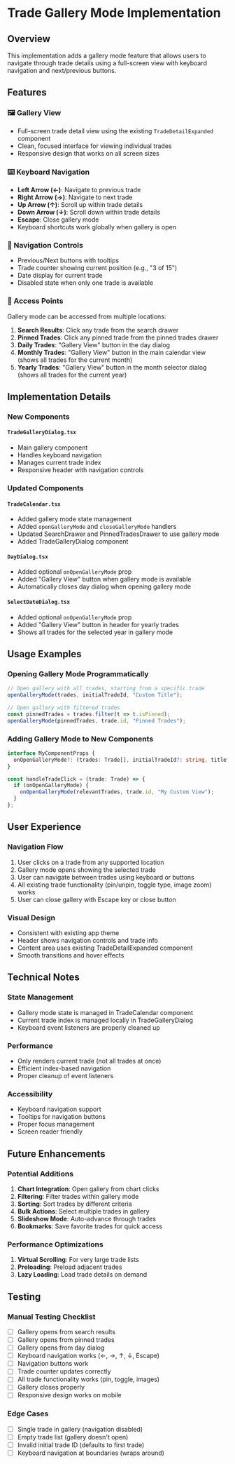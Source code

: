 # Trade Gallery Mode Implementation

## Overview
This implementation adds a gallery mode feature that allows users to navigate through trade details using a full-screen view with keyboard navigation and next/previous buttons.

## Features

### 🖼️ Gallery View
- Full-screen trade detail view using the existing `TradeDetailExpanded` component
- Clean, focused interface for viewing individual trades
- Responsive design that works on all screen sizes

### ⌨️ Keyboard Navigation
- **Left Arrow (←)**: Navigate to previous trade
- **Right Arrow (→)**: Navigate to next trade
- **Up Arrow (↑)**: Scroll up within trade details
- **Down Arrow (↓)**: Scroll down within trade details
- **Escape**: Close gallery mode
- Keyboard shortcuts work globally when gallery is open

### 🔄 Navigation Controls
- Previous/Next buttons with tooltips
- Trade counter showing current position (e.g., "3 of 15")
- Date display for current trade
- Disabled state when only one trade is available

### 🎯 Access Points
Gallery mode can be accessed from multiple locations:

1. **Search Results**: Click any trade from the search drawer
2. **Pinned Trades**: Click any pinned trade from the pinned trades drawer
3. **Daily Trades**: "Gallery View" button in the day dialog
4. **Monthly Trades**: "Gallery View" button in the main calendar view (shows all trades for the current month)
5. **Yearly Trades**: "Gallery View" button in the month selector dialog (shows all trades for the current year)

## Implementation Details

### New Components

#### `TradeGalleryDialog.tsx`
- Main gallery component
- Handles keyboard navigation
- Manages current trade index
- Responsive header with navigation controls

### Updated Components

#### `TradeCalendar.tsx`
- Added gallery mode state management
- Added `openGalleryMode` and `closeGalleryMode` handlers
- Updated SearchDrawer and PinnedTradesDrawer to use gallery mode
- Added TradeGalleryDialog component

#### `DayDialog.tsx`
- Added optional `onOpenGalleryMode` prop
- Added "Gallery View" button when gallery mode is available
- Automatically closes day dialog when opening gallery mode

#### `SelectDateDialog.tsx`
- Added optional `onOpenGalleryMode` prop
- Added "Gallery View" button in header for yearly trades
- Shows all trades for the selected year in gallery mode

## Usage Examples

### Opening Gallery Mode Programmatically
```typescript
// Open gallery with all trades, starting from a specific trade
openGalleryMode(trades, initialTradeId, "Custom Title");

// Open gallery with filtered trades
const pinnedTrades = trades.filter(t => t.isPinned);
openGalleryMode(pinnedTrades, trade.id, "Pinned Trades");
```

### Adding Gallery Mode to New Components
```typescript
interface MyComponentProps {
  onOpenGalleryMode?: (trades: Trade[], initialTradeId?: string, title?: string) => void;
}

const handleTradeClick = (trade: Trade) => {
  if (onOpenGalleryMode) {
    onOpenGalleryMode(relevantTrades, trade.id, "My Custom View");
  }
};
```

## User Experience

### Navigation Flow
1. User clicks on a trade from any supported location
2. Gallery mode opens showing the selected trade
3. User can navigate between trades using keyboard or buttons
4. All existing trade functionality (pin/unpin, toggle type, image zoom) works
5. User can close gallery with Escape key or close button

### Visual Design
- Consistent with existing app theme
- Header shows navigation controls and trade info
- Content area uses existing TradeDetailExpanded component
- Smooth transitions and hover effects

## Technical Notes

### State Management
- Gallery mode state is managed in TradeCalendar component
- Current trade index is managed locally in TradeGalleryDialog
- Keyboard event listeners are properly cleaned up

### Performance
- Only renders current trade (not all trades at once)
- Efficient index-based navigation
- Proper cleanup of event listeners

### Accessibility
- Keyboard navigation support
- Tooltips for navigation buttons
- Proper focus management
- Screen reader friendly

## Future Enhancements

### Potential Additions
1. **Chart Integration**: Open gallery from chart clicks
2. **Filtering**: Filter trades within gallery mode
3. **Sorting**: Sort trades by different criteria
4. **Bulk Actions**: Select multiple trades in gallery
5. **Slideshow Mode**: Auto-advance through trades
6. **Bookmarks**: Save favorite trades for quick access

### Performance Optimizations
1. **Virtual Scrolling**: For very large trade lists
2. **Preloading**: Preload adjacent trades
3. **Lazy Loading**: Load trade details on demand

## Testing

### Manual Testing Checklist
- [ ] Gallery opens from search results
- [ ] Gallery opens from pinned trades
- [ ] Gallery opens from day dialog
- [ ] Keyboard navigation works (←, →, ↑, ↓, Escape)
- [ ] Navigation buttons work
- [ ] Trade counter updates correctly
- [ ] All trade functionality works (pin, toggle, images)
- [ ] Gallery closes properly
- [ ] Responsive design works on mobile

### Edge Cases
- [ ] Single trade in gallery (navigation disabled)
- [ ] Empty trade list (gallery doesn't open)
- [ ] Invalid initial trade ID (defaults to first trade)
- [ ] Keyboard navigation at boundaries (wraps around)
